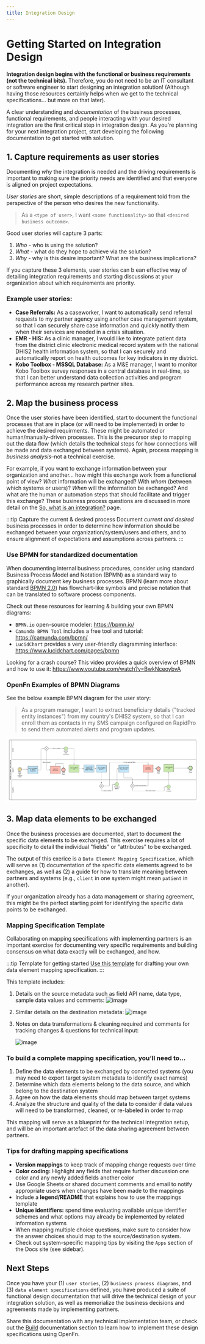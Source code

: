 ```yaml
---
title: Integration Design
---
```


# Getting Started on Integration Design

**Integration design begins with the functional or business requirements (not
the technical bits).** Therefore, you do not need to be an IT consultant or
software engineer to start designing an integration solution! (Although having
those resources certainly helps when we get to the technical specifications...
but more on that later).

A clear understanding and _documentation_ of the business processes, functional
requirements, and people interacting with your desired integration are the first
critical step in integration design. As you're planning for your next
integration project, start developing the following documentation to get started
with solution.

## 1. Capture requirements as user stories

Documenting _why_ the integration is needed and the driving requirements is
important to making sure the priority needs are identified and that everyone is
aligned on project expectations.

_User stories_ are short, simple descriptions of a requirement told from the
perspective of the person who desires the new functionality.

> As a `<type of user>`, I want `<some functionality>` so that
> `<desired business outcome>`.

Good user stories will capture 3 parts:

1. _Who_ - who is using the solution?
2. _What_ - what do they hope to achieve via the solution?
3. _Why_ - why is this desire important? What are the business implications?

If you capture these 3 elements, user stories can b ean effective way of
detailing integration requirements and starting discussions at your organization
about which requirements are priority.

### Example user stories:

- **Case Referrals:** As a caseworker, I want to automatically send referral
  requests to my partner agency using another case management system, so that I
  can securely share case information and quickly notify them when their
  services are needed in a crisis situation.
- **EMR - HIS:** As a clinic manager, I would like to integrate patient data
  from the district clinic electronic medical record system with the national
  DHIS2 health information system, so that I can securely and automatically
  report on health outcomes for key indicators in my district.
- **Kobo Toolbox - MSSQL Database:** As a M&E manager, I want to monitor Kobo
  Toolbox survey responses in a central database in real-time, so that I can
  better understand data collection activities and program performance across my
  research partner sites.

## 2. Map the business process

Once the user stories have been identified, start to document the functional
processes that are in place (or will need to be implemented) in order to achieve
the desired requirments. These might be automated or human/manually-driven
processes. This is the precursor step to mapping out the data flow (which
details the technical steps for how connections will be made and data exchanged
between systems). Again, process mapping is _business analysis_–not a technical
exercise.

For example, if you want to exchange information between your organization and
another... how might this exchange work from a functional point of view? _What_
information will be exchanged? With _whom_ (between which systems or users)?
_When_ will the information be exchanged? And what are the human or automation
steps that should facilitate and trigger this exchange? These business process
questions are discussed in more detail on the
[So, what is an integration?](/documentation/getting-started/so-you-want-to-integrate/)
page.

:::tip Capture the current & desired process 
Document _current and desired_ business processes in order to determine how 
information should be exchanged between your organization/system/users and 
others, and to ensure alignment of expectations and assumptions across partners. 
:::

### Use BPMN for standardized documentation

When documenting internal business procedures, consider using standard Business
Process Model and Notation (BPMN) as a standard way to graphically document key
business processes. BPMN (learn more about standard
[BPMN 2.0](https://www.omg.org/spec/BPMN/2.0/)) has flowchart-like symbols and
precise notation that can be translated to software process components.

Check out these resources for learning & building your own BPMN diagrams:

- `BPMN.io` open-source modeler: https://bpmn.io/
- `Camunda BPMN Tool` includes a free tool and tutorial:
  https://camunda.com/bpmn/
- `LucidChart` provides a very user-friendly diagramming interface:
  https://www.lucidchart.com/pages/bpmn

Looking for a crash course? This video provides a quick overview of BPMN and how
to use it: https://www.youtube.com/watch?v=BwkNceoybvA

### OpenFn Examples of BPMN Diagrams

See the below example BPMN diagram for the user story:

> As a program manager, I want to extract beneficiary details ("tracked entity
> instances") from my country's DHIS2 system, so that I can enroll them as
> contacts in my SMS campaign configured on RapidPro to send them automated
> alerts and program updates.

<img src="/img/sample-bpmn.png" url />

## 3. Map data elements to be exchanged

Once the business processes are documented, start to document the specific data
elements to be exchanged. This exercise requires a lot of specificity to detail
the individual "fields" or "attributes" to be exchanged.

The output of this exerice is a `Data Element Mapping Specification`, which will
serve as (1) documentation of the specific data elements agreed to be exchanges,
as well as (2) a guide for how to translate meaning between partners and systems
(e.g., `client` in one system might mean `patient` in another).

If your organization already has a data management or sharing agreement, this
might be the perfect starting point for identifying the specific data points to
be exchanged.

### Mapping Specification Template

Collaborating on mapping specifications with implementing partners is an
important exercise for documenting very specific requirements and building
consensus on what data exactly will be exchanged, and how.

:::tip Template for getting started
[Use this template](https://docs.google.com/spreadsheets/d/1IqTIgOzyOztEevXbgY_4uE8Y8tiHXufZXx-IyJZase0/edit?usp=sharing)
for drafting your own data element mapping specification. :::

This template includes:

1. Details on the source metadata such as field API name, data type, sample data
   values and comments:
   ![image](https://user-images.githubusercontent.com/80456839/130796010-fe900c03-1bff-40c0-9263-c29e22d9191f.png)
2. Similar details on the destination metadata:
   ![image](https://user-images.githubusercontent.com/80456839/130796087-67b0359d-207a-4169-aa88-6609572b2561.png)
3. Notes on data transformations & cleaning required and comments for tracking
   changes & questions for technical input:

   ![image](https://user-images.githubusercontent.com/80456839/130796170-2e29a997-9b41-44f7-ac60-79375d096cc9.png)

### To build a complete mapping specification, you’ll need to...

1. Define the data elements to be exchanged by connected systems (you may need
   to export target system metadata to identify exact names)
2. Determine which data elements belong to the data source, and which belong to
   the destination system
3. Agree on how the data elements should map between target systems
4. Analyze the structure and quality of the data to consider if data values will
   need to be transformed, cleaned, or re-labeled in order to map

This mapping will serve as a blueprint for the technical integration setup, and
will be an important artefact of the data sharing agreement between partners.

### Tips for drafting mapping specifications

- **Version mappings** to keep track of mapping change requests over time
- **Color coding:** Highlight any fields that require further discussion one
  color and any newly added fields another color
- Use Google Sheets or shared document comments and email to notify appropriate
  users when changes have been made to the mappings
- Include a **legend/README** that explains how to use the mappings template
- **Unique identifiers:** spend time evaluating available unique identifier
  schemes and what options may already be implemented by related information
  systems
- When mapping multiple choice questions, make sure to consider how the answer
  choices should map to the source/destination system.
- Check out system-specific mapping tips by visiting the `Apps` section of the
  Docs site (see sidebar).

## Next Steps

Once you have your (1) `user stories`, (2) `business process diagrams`, and (3)
`data element specifications` defined, you have produced a suite of functional
design documentation that will drive the technical design of your integration
solution, as well as memorialize the business decisions and agreements made by
implementing partners.

Share this documentation with any technical implementation team, or check out
the [Build](/documentation/build/jobs) documentation section to learn how to
implement these design specifications using OpenFn.
